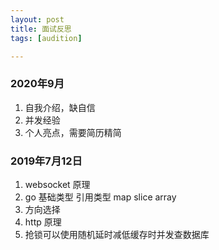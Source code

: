 ```yaml
---
layout: post
title: 面试反思
tags: [audition]

---
```


### 2020年9月

1. 自我介绍，缺自信
2. 并发经验
3. 个人亮点，需要简历精简

### 2019年7月12日

1. websocket 原理
2. go 基础类型 引用类型 map slice array
3. 方向选择
4. http 原理
5. 抢锁可以使用随机延时减低缓存时并发查数据库
